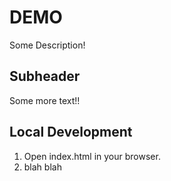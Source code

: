# DEMO

Some Description!

## Subheader

Some more text!!

## Local Development

1. Open index.html in your browser.
2. blah blah